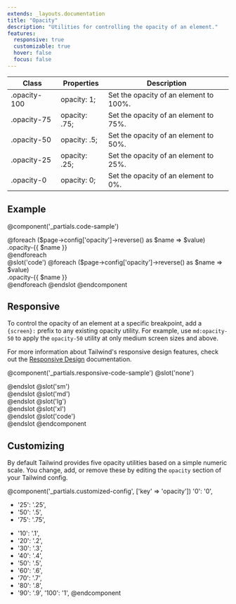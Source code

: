 ```yaml
---
extends: _layouts.documentation
title: "Opacity"
description: "Utilities for controlling the opacity of an element."
features:
  responsive: true
  customizable: true
  hover: false
  focus: false
---
```


<div class="border-t border-grey-lighter">
  <table class="w-full text-left" style="border-collapse: collapse;">
    <thead>
      <tr>
        <th class="text-sm font-semibold text-grey-darker p-2 bg-grey-lightest">Class</th>
        <th class="text-sm font-semibold text-grey-darker p-2 bg-grey-lightest">Properties</th>
        <th class="text-sm font-semibold text-grey-darker p-2 bg-grey-lightest">Description</th>
      </tr>
    </thead>
    <tbody class="align-baseline">
      <tr>
        <td class="p-2 border-t border-smoke font-mono text-xs text-purple-dark">.opacity-100</td>
        <td class="p-2 border-t border-smoke font-mono text-xs text-blue-dark">opacity: 1;</td>
        <td class="p-2 border-t border-smoke text-sm text-grey-darker">Set the opacity of an element to 100%.</td>
      </tr>
      <tr>
        <td class="p-2 border-t border-smoke-light font-mono text-xs text-purple-dark">.opacity-75</td>
        <td class="p-2 border-t border-smoke-light font-mono text-xs text-blue-dark">opacity: .75;</td>
        <td class="p-2 border-t border-smoke-light text-sm text-grey-darker">Set the opacity of an element to 75%.</td>
      </tr>
      <tr>
        <td class="p-2 border-t border-smoke-light font-mono text-xs text-purple-dark">.opacity-50</td>
        <td class="p-2 border-t border-smoke-light font-mono text-xs text-blue-dark">opacity: .5;</td>
        <td class="p-2 border-t border-smoke-light text-sm text-grey-darker">Set the opacity of an element to 50%.</td>
      </tr>
      <tr>
        <td class="p-2 border-t border-smoke-light font-mono text-xs text-purple-dark">.opacity-25</td>
        <td class="p-2 border-t border-smoke-light font-mono text-xs text-blue-dark">opacity: .25;</td>
        <td class="p-2 border-t border-smoke-light text-sm text-grey-darker">Set the opacity of an element to 25%.</td>
      </tr>
      <tr>
        <td class="p-2 border-t border-smoke-light font-mono text-xs text-purple-dark">.opacity-0</td>
        <td class="p-2 border-t border-smoke-light font-mono text-xs text-blue-dark">opacity: 0;</td>
        <td class="p-2 border-t border-smoke-light text-sm text-grey-darker">Set the opacity of an element to 0%.</td>
      </tr>
    </tbody>
  </table>
</div>

## Example

@component('_partials.code-sample')
<div class="flex -mx-2">
  @foreach ($page->config['opacity']->reverse() as $name => $value)
    <div class="flex-1 text-slate text-center bg-smoke px-4 py-2 mx-2 opacity-{{ $name }}">.opacity-{{ $name }}</div>
  @endforeach
</div>
@slot('code')
@foreach ($page->config['opacity']->reverse() as $name => $value)
<div class="opacity-{{ $name }}">.opacity-{{ $name }}</div>
@endforeach
@endslot
@endcomponent

## Responsive

To control the opacity of an element at a specific breakpoint, add a `{screen}:` prefix to any existing opacity utility. For example, use `md:opacity-50` to apply the `opacity-50` utility at only medium screen sizes and above.

For more information about Tailwind's responsive design features, check out the [Responsive Design](/docs/responsive-design) documentation.

@component('_partials.responsive-code-sample')
@slot('none')
<div class="text-center">
  <div class="px-4 py-2 bg-smoke opacity-100 w-24 h-24 rounded-full inline-block"></div>
</div>
@endslot
@slot('sm')
<div class="text-center">
  <div class="px-4 py-2 bg-smoke opacity-75 w-24 h-24 rounded-full inline-block"></div>
</div>
@endslot
@slot('md')
<div class="text-center">
  <div class="px-4 py-2 bg-smoke opacity-50 w-24 h-24 rounded-full inline-block"></div>
</div>
@endslot
@slot('lg')
<div class="text-center">
  <div class="px-4 py-2 bg-smoke opacity-25 w-24 h-24 rounded-full inline-block"></div>
</div>
@endslot
@slot('xl')
<div class="text-center">
  <div class="px-4 py-2 bg-smoke opacity-0 w-24 h-24 rounded-full inline-block"></div>
</div>
@endslot
@slot('code')
<div class="none:opacity-100 sm:opacity-75 md:opacity-50 lg:opacity-25 xl:opacity-0 ...">
  <!-- ... -->
</div>
@endslot
@endcomponent

## Customizing

By default Tailwind provides five opacity utilities based on a simple numeric scale. You change, add, or remove these by editing the `opacity` section of your Tailwind config.

@component('_partials.customized-config', ['key' => 'opacity'])
  '0': '0',
- '25': '.25',
- '50': '.5',
- '75': '.75',
+ '10': '.1',
+ '20': '.2',
+ '30': '.3',
+ '40': '.4',
+ '50': '.5',
+ '60': '.6',
+ '70': '.7',
+ '80': '.8',
+ '90': '.9',
  '100': '1',
@endcomponent
